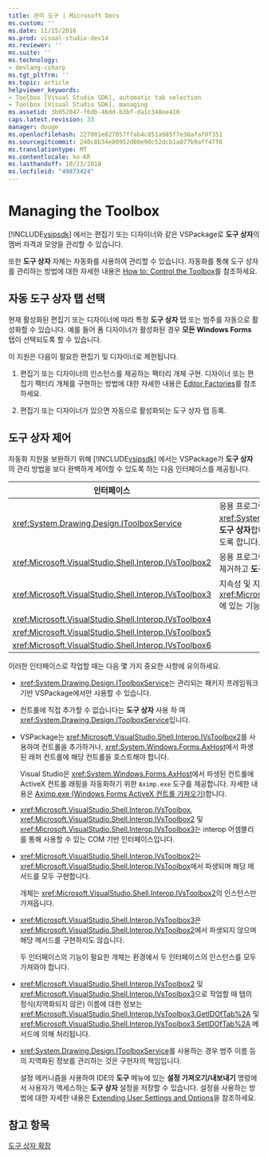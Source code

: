 ```yaml
---
title: 관리 도구 | Microsoft Docs
ms.custom: ''
ms.date: 11/15/2016
ms.prod: visual-studio-dev14
ms.reviewer: ''
ms.suite: ''
ms.technology:
- devlang-csharp
ms.tgt_pltfrm: ''
ms.topic: article
helpviewer_keywords:
- Toolbox [Visual Studio SDK], automatic tab selection
- Toolbox [Visual Studio SDK], managing
ms.assetid: 3b052047-f6db-46dd-b3bf-da1c348ee410
caps.latest.revision: 33
manager: douge
ms.openlocfilehash: 227001e827057ffab4c851a985f7e36afaf0f351
ms.sourcegitcommit: 240c8b34e80952d00e90c52dcb1a077b9aff47f6
ms.translationtype: MT
ms.contentlocale: ko-KR
ms.lasthandoff: 10/23/2018
ms.locfileid: "49873424"
---
```

# <a name="managing-the-toolbox"></a>Managing the Toolbox
[!INCLUDE[vsipsdk](../includes/vsipsdk-md.md)] 에서는 편집기 또는 디자이너와 같은 VSPackage로 **도구 상자**의 멤버 자격과 모양을 관리할 수 있습니다.  
  
 또한 **도구 상자** 자체는 자동화를 사용하여 관리할 수 있습니다. 자동화를 통해 도구 상자를 관리하는 방법에 대한 자세한 내용은 [How to: Control the Toolbox](http://msdn.microsoft.com/library/c9d8a18a-d2bc-43d4-a803-601bfc6a6599)를 참조하세요.  
  
## <a name="automatic-toolbox-tab-selection"></a>자동 도구 상자 탭 선택  
 현재 활성화된 편집기 또는 디자이너에 따라 특정 **도구 상자** 탭 또는 범주를 자동으로 활성화할 수 있습니다. 예를 들어 폼 디자이너가 활성화된 경우 **모든 Windows Forms** 탭이 선택되도록 할 수 있습니다.  
  
 이 지원은 다음이 필요한 편집기 및 디자이너로 제한됩니다.  
  
1.  편집기 또는 디자이너의 인스턴스를 제공하는 팩터리 개체 구현. 디자이너 또는 편집기 팩터리 개체를 구현하는 방법에 대한 자세한 내용은 [Editor Factories](../extensibility/editor-factories.md)를 참조하세요.  
  
2.  편집기 또는 디자이너가 있으면 자동으로 활성화되는 도구 상자 탭 등록.  
  
## <a name="controlling-the-toolbox"></a>도구 상자 제어  
 자동화 지원을 보완하기 위해 [!INCLUDE[vsipsdk](../includes/vsipsdk-md.md)] 에서는 VSPackage가 **도구 상자** 의 관리 방법을 보다 완벽하게 제어할 수 있도록 하는 다음 인터페이스를 제공됩니다.  
  
|인터페이스|설명|  
|---------------|-----------------|  
|<xref:System.Drawing.Design.IToolboxService>|응용 프로그램 관리, 추가 및 제거 하는 데 <xref:System.Drawing.Design.ToolboxItem> 에서 개체를 **도구 상자**합니다. 또한 모양과 **도구 상자** 범주를 구성할 수 있도록 합니다.|  
|<xref:Microsoft.VisualStudio.Shell.Interop.IVsToolbox2>|응용 프로그램이 활성 기반 **도구 상자** 컨트롤을 관리, 추가 및 제거하고 **도구 상자** 범주와 모양을 구성할 수 있도록 합니다.|  
|<xref:Microsoft.VisualStudio.Shell.Interop.IVsToolbox3>|지속성 및 지역화를 완벽하게 지원하여 <xref:Microsoft.VisualStudio.Shell.Interop.IVsToolbox2>에 있는 기능을 확장합니다.|  
|<xref:Microsoft.VisualStudio.Shell.Interop.IVsToolbox4>||  
|<xref:Microsoft.VisualStudio.Shell.Interop.IVsToolbox5>||  
|<xref:Microsoft.VisualStudio.Shell.Interop.IVsToolbox6>||  
  
 이러한 인터페이스로 작업할 때는 다음 몇 가지 중요한 사항에 유의하세요.  
  
- <xref:System.Drawing.Design.IToolboxService>는 관리되는 패키지 프레임워크 기반 VSPackage에서만 사용할 수 있습니다.  
  
- 컨트롤에 직접 추가할 수 없습니다는 **도구 상자** 사용 하 여 <xref:System.Drawing.Design.IToolboxService>입니다.  
  
- VSPackage는 <xref:Microsoft.VisualStudio.Shell.Interop.IVsToolbox2>를 사용하여 컨트롤을 추가하거나, <xref:System.Windows.Forms.AxHost>에서 파생된 래퍼 컨트롤에 해당 컨트롤을 호스트해야 합니다.  
  
   Visual Studio은 <xref:System.Windows.Forms.AxHost>에서 파생된 컨트롤에 ActiveX 컨트롤 래핑을 자동화하기 위한 `Aximp.exe` 도구를 제공합니다. 자세한 내용은 [Aximp.exe (Windows Forms ActiveX 컨트롤 가져오기)](http://msdn.microsoft.com/library/482c0d83-7144-4497-b626-87d2351b78d0)합니다.  
  
- <xref:Microsoft.VisualStudio.Shell.Interop.IVsToolbox>, <xref:Microsoft.VisualStudio.Shell.Interop.IVsToolbox2> 및 <xref:Microsoft.VisualStudio.Shell.Interop.IVsToolbox3>는 interop 어셈블리를 통해 사용할 수 있는 COM 기반 인터페이스입니다.  
  
- <xref:Microsoft.VisualStudio.Shell.Interop.IVsToolbox2>는 <xref:Microsoft.VisualStudio.Shell.Interop.IVsToolbox>에서 파생되며 해당 메서드를 모두 구현합니다.  
  
   개체는 <xref:Microsoft.VisualStudio.Shell.Interop.IVsToolbox2>의 인스턴스만 가져옵니다.  
  
- <xref:Microsoft.VisualStudio.Shell.Interop.IVsToolbox3>은 <xref:Microsoft.VisualStudio.Shell.Interop.IVsToolbox2>에서 파생되지 않으며 해당 메서드를 구현하지도 않습니다.  
  
   두 인터페이스의 기능이 필요한 개체는 환경에서 두 인터페이스의 인스턴스를 모두 가져와야 합니다.  
  
- <xref:Microsoft.VisualStudio.Shell.Interop.IVsToolbox2> 및 <xref:Microsoft.VisualStudio.Shell.Interop.IVsToolbox3>으로 작업할 때 탭의 정식(지역화되지 않은) 이름에 대한 정보는 <xref:Microsoft.VisualStudio.Shell.Interop.IVsToolbox3.GetIDOfTab%2A> 및 <xref:Microsoft.VisualStudio.Shell.Interop.IVsToolbox3.SetIDOfTab%2A> 메서드에 의해 처리됩니다.  
  
- <xref:System.Drawing.Design.IToolboxService>를 사용하는 경우 범주 이름 등의 지역화된 정보를 관리하는 것은 구현자의 책임입니다.  
  
  설정 메커니즘을 사용하여 IDE의 **도구** 메뉴에 있는 **설정 가져오기/내보내기** 명령에서 사용자가 액세스하는 **도구 상자** 설정을 저장할 수 있습니다. 설정을 사용하는 방법에 대한 자세한 내용은 [Extending User Settings and Options](../extensibility/extending-user-settings-and-options.md)을 참조하세요.  
  
## <a name="see-also"></a>참고 항목  
 [도구 상자 확장](../misc/extending-the-toolbox.md)